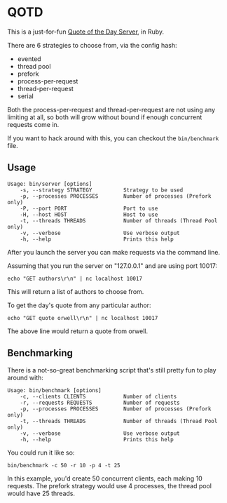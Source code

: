 # QOTD

This is a just-for-fun [Quote of the Day Server](https://en.wikipedia.org/wiki/QOTD), in Ruby.

There are 6 strategies to choose from, via the config hash:
- evented
- thread pool
- prefork
- process-per-request
- thread-per-request
- serial

Both the process-per-request and thread-per-request are not using any limiting at all, so both will grow without bound if enough
concurrent requests come in.

If you want to hack around with this, you can checkout the `bin/benchmark` file.

## Usage

```
Usage: bin/server [options]
    -s, --strategy STRATEGY          Strategy to be used
    -p, --processes PROCESSES        Number of processes (Prefork only)
    -P, --port PORT                  Port to use
    -H, --host HOST                  Host to use
    -t, --threads THREADS            Number of threads (Thread Pool only)
    -v, --verbose                    Use verbose output
    -h, --help                       Prints this help
```

After you launch the server you can make requests via the command line.

Assuming that you run the server on "127.0.0.1" and are using port 10017:

`echo "GET authors\r\n" | nc localhost 10017`

This will return a list of authors to choose from.

To get the day's quote from any particular author:

`echo "GET quote orwell\r\n" | nc localhost 10017`

The above line would return a quote from orwell.

## Benchmarking

There is a not-so-great benchmarking script that's still pretty fun to play around with:

```
Usage: bin/benchmark [options]
    -c, --clients CLIENTS            Number of clients
    -r, --requests REQUESTS          Number of requests
    -p, --processes PROCESSES        Number of processes (Prefork only)
    -t, --threads THREADS            Number of threads (Thread Pool only)
    -v, --verbose                    Use verbose output
    -h, --help                       Prints this help
```

You could run it like so:

`bin/benchmark -c 50 -r 10 -p 4 -t 25`

In this example, you'd create 50 concurrent clients, each making 10 requests. The prefork strategy would use 4 processes, the thread pool would have 25 threads.

